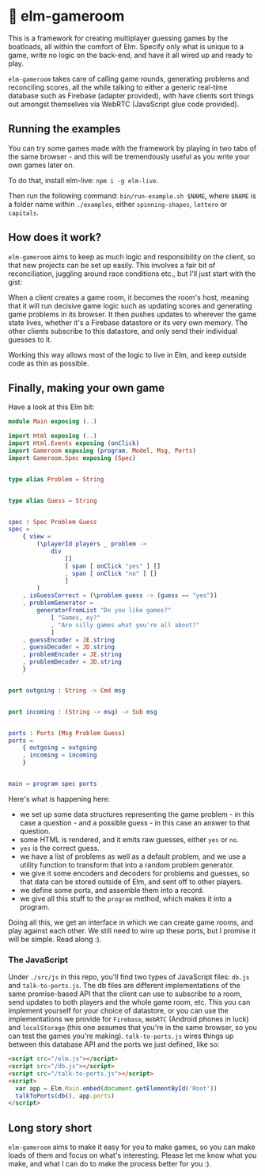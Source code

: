# 🏓 elm-gameroom

This is a framework for creating multiplayer guessing games by the boatloads, all within the comfort of Elm. Specify only what is unique to a game, write no logic on the back-end, and have it all wired up and ready to play.

`elm-gameroom` takes care of calling game rounds, generating problems and reconciling scores, all the while talking to either a generic real-time database such as Firebase (adapter provided), with have clients sort things out amongst themselves via WebRTC (JavaScript glue code provided).

## Running the examples

You can try some games made with the framework by playing in two tabs of the same browser - and this will be tremendously useful as you write your own games later on.

To do that, install elm-live: `npm i -g elm-live`.

Then run the following command: `bin/run-example.sh $NAME`, where `$NAME` is a folder name within `./examples`, either `spinning-shapes`, `lettero` or `capitals`.

## How does it work?

`elm-gameroom` aims to keep as much logic and responsibility on the client, so that new projects can be set up easily. This involves a fair bit of reconciliation, juggling around race conditions etc., but I'll just start with the gist:

When a client creates a game room, it becomes the room's host, meaning that it will run decisive game logic such as updating scores and generating game problems in its browser. It then pushes updates to wherever the game state lives, whether it's a Firebase datastore or its very own memory. The other clients subscribe to this datastore, and only send their individual guesses to it.

Working this way allows most of the logic to live in Elm, and keep outside code as thin as possible.

## Finally, making your own game

Have a look at this Elm bit:

```elm
module Main exposing (..)

import Html exposing (..)
import Html.Events exposing (onClick)
import Gameroom exposing (program, Model, Msg, Ports)
import Gameroom.Spec exposing (Spec)


type alias Problem = String


type alias Guess = String


spec : Spec Problem Guess
spec =
    { view =
        (\playerId players _ problem ->
            div
                []
                [ span [ onClick "yes" ] []
                , span [ onClick "no" ] []
                ]
        )
    , isGuessCorrect = (\problem guess -> (guess == "yes"))
    , problemGenerator =
        generatorFromList "Do you like games?"
            [ "Games, ey?"
            , "Are silly games what you're all about?"
            ]
    , guessEncoder = JE.string
    , guessDecoder = JD.string
    , problemEncoder = JE.string
    , problemDecoder = JD.string
    }


port outgoing : String -> Cmd msg


port incoming : (String -> msg) -> Sub msg


ports : Ports (Msg Problem Guess)
ports =
    { outgoing = outgoing
    , incoming = incoming
    }


main = program spec ports
```

Here's what is happening here:

* we set up some data structures representing the game problem - in this case a question - and a possible guess - in this case an answer to that question.
* some HTML is rendered, and it emits raw guesses, either `yes` or `no`.
* `yes` is the correct guess.
* we have a list of problems as well as a default problem, and we use a utility function to transform that into a random problem generator.
* we give it some encoders and decoders for problems and guesses, so that data can be stored outside of Elm, and sent off to other players.
* we define some ports, and assemble them into a record.
* we give all this stuff to the `program` method, which makes it into a program.

Doing all this, we get an interface in which we can create game rooms, and play against each other. We still need to wire up these ports, but I promise it will be simple. Read along :).

### The JavaScript

Under `./src/js` in this repo, you'll find two types of JavaScript files: `db.js` and `talk-to-ports.js`. The db files are different implementations of the same promise-based API that the client can use to subscribe to a room, send updates to both players and the whole game room, etc. This you can implement yourself for your choice of datastore, or you can use the implementations we provide for `Firebase`, `WebRTC` (Android phones in luck) and `localStorage` (this one assumes that you're in the same browser, so you can test the games you're making). `talk-to-ports.js` wires things up between this database API and the ports we just defined, like so:

```html
<script src="/elm.js"></script>
<script src="/db.js"></script>
<script src="/talk-to-ports.js"></script>
<script>
  var app = Elm.Main.embed(document.getElementById('Root'))
  talkToPorts(db(), app.ports)
</script>
```

## Long story short

`elm-gameroom` aims to make it easy for you to make games, so you can make loads of them and focus on what's interesting. Please let me know what you make, and what I can do to make the process better for you :).
